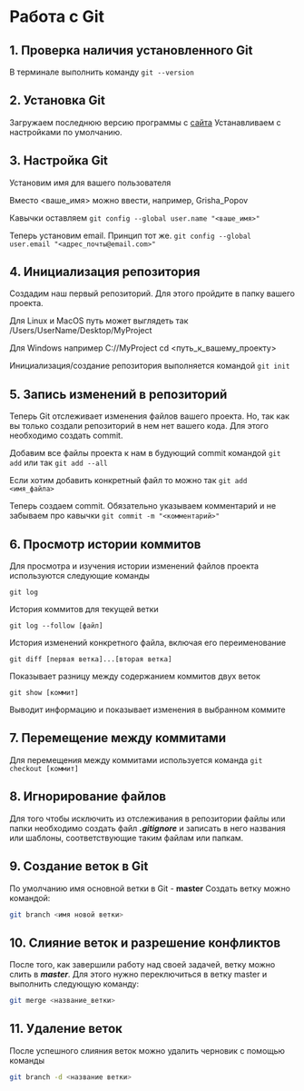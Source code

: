 # Работа с Git

## 1. Проверка наличия установленного Git

В терминале выполнить команду `git --version`

## 2. Установка Git

Загружаем последнюю версию программы с [сайта](https://git-scm.com/downloads)
Устанавливаем с настройками по умолчанию.

## 3. Настройка Git

Установим имя для вашего пользователя

Вместо <ваше_имя> можно ввести, например, Grisha_Popov

Кавычки оставляем
`git config --global user.name "<ваше_имя>"`

Теперь установим email. Принцип тот же.
`git config --global user.email "<адрес_почты@email.com>"`

## 4. Инициализация репозитория

Создадим наш первый репозиторий. Для этого пройдите в папку вашего проекта.

Для Linux и MacOS путь может выглядеть так /Users/UserName/Desktop/MyProject

Для Windows например С://MyProject
cd <путь_к_вашему_проекту>

Инициализация/создание репозитория выполняется командой
`git init`

## 5. Запись изменений в репозиторий

Теперь Git отслеживает изменения файлов вашего проекта. Но, так как вы только создали репозиторий в нем нет вашего кода. Для этого необходимо создать commit.

Добавим все файлы проекта к нам в будующий commit командой
`git add` или так
`git add --all`

Если хотим добавить конкретный файл то можно так
`git add <имя_файла>` 

Теперь создаем commit. Обязательно указываем комментарий и не забываем про кавычки `git commit -m "<комментарий>"`

## 6. Просмотр истории коммитов

Для просмотра и изучения истории изменений файлов проекта используются следующие команды

 `git log`

История коммитов для текущей ветки

 `git log --follow [файл]`

История изменений конкретного файла, включая его переименование

`git diff [первая ветка]...[вторая ветка]`

Показывает разницу между содержанием коммитов двух веток

`git show [коммит]`

Выводит информацию и показывает изменения в выбранном коммите

## 7. Перемещение между коммитами

Для перемещения между коммитами используется команда `git checkout [коммит]`

## 8. Игнорирование файлов

Для того чтобы исключить из отслеживания в репозитории файлы или папки необходимо создать файл **_.gitignore_** и записать в него названия или шаблоны, соответствующие таким файлам или папкам.

## 9. Создание веток в Git

По умолчанию имя основной ветки в Git - **master**
Создать ветку можно командой:
```bash
git branch <имя новой ветки>
```
## 10. Слияние веток и разрешение конфликтов

После того, как завершили работу над своей задачей, ветку можно слить в **_master_**. Для этого нужно переключиться в ветку master и выполнить следующую команду:

```bash
git merge <название_ветки>
```
## 11. Удаление веток

После успешного слияния веток можно удалить черновик с помощью команды
```bash
git branch -d <название ветки>
```